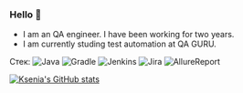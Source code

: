 ### Hello 🖖

 - I am an QA engineer. I have been working for two years.
 - I am currently studing test automation at QA GURU.




Стек:
![Java](https://user-images.githubusercontent.com/52957959/136421639-ef2a760b-ae69-49b3-ad03-03c1758f6718.png)
![Gradle](https://user-images.githubusercontent.com/52957959/136421719-83bcc8bf-05d7-4127-a712-ba2993734cdd.png)
![Jenkins](https://user-images.githubusercontent.com/52957959/136421686-b1e76f78-45a2-45aa-b35f-8a1c7baf7c97.png)
![Jira](https://user-images.githubusercontent.com/52957959/136421694-4ad02dd7-750a-487c-8206-a01fb0e8a6a6.png)
![AllureReport](https://user-images.githubusercontent.com/52957959/136422854-cb9dfc01-60b9-4000-8e00-61a66c275db2.png)



[![Ksenia's GitHub stats](https://github-readme-stats.vercel.app/api?username=KseniaRa)](https://github.com/KseniaRa/github-readme-stats)


